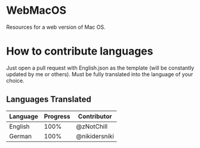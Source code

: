 # WebMacOS

Resources for a web version of Mac OS.

# How to contribute languages

Just open a pull request with English.json as the template (will be constantly updated by me or others). Must be fully translated into the language of your choice.

## Languages Translated

| Language  | Progress  | Contributor |
|---|---|---|
| English  | 100%  | @zNotChill |
| German | 100% | @nikidersniki |
